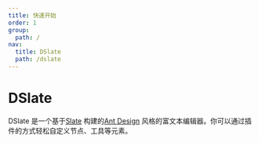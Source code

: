 ```yaml
---
title: 快速开始
order: 1
group:
  path: /
nav:
  title: DSlate
  path: /dslate
---
```


# DSlate

DSlate 是一个基于[Slate](https://github.com/ianstormtaylor/slate) 构建的[Ant Design](https://github.com/ant-design/ant-design/) 风格的富文本编辑器。你可以通过插件的方式轻松自定义节点、工具等元素。

<code src="../demos/base.tsx" />
